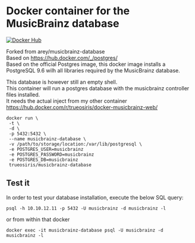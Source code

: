 # Docker container for the MusicBrainz database

[![Docker Hub](https://img.shields.io/badge/docker-ready-blue.svg)](https://registry.hub.docker.com/u/trueosiris/docker-musicbrainz-database/) 

Forked from arey/musicbrainz-database \
Based on https://hub.docker.com/_/postgres/ \
Based on the official Postgres image, this docker image installs a PostgreSQL 9.6 wilh all libraries required by the MusicBrainz database.

This database is however still an empty shell. \
This container will run a postgres database with the musicbrainz controller files installed. \
It needs the actual inject from my other container https://hub.docker.com/r/trueosiris/docker-musicbrainz-web/


```
docker run \
 -t \
 -d \
 -p 5432:5432 \
 --name musicbrainz-database \
 -v /path/to/storage/location:/var/lib/postgresql \
 -e POSTGRES_USER=musicbrainz
 -e POSTGRES_PASSWORD=musicbrainz
 -e POSTGRES_DB=musicbrainz
 trueosiris/musicbrainz-database
```

## Test it

In order to test your database installation, execute the below SQL query:

```
psql -h 10.10.12.11 -p 5432 -U musicbrainz -d musicbrainz -l
```
or from within that docker
```
docker exec -it musicbrainz-database psql -U musicbrainz -d musicbrainz -l
```

